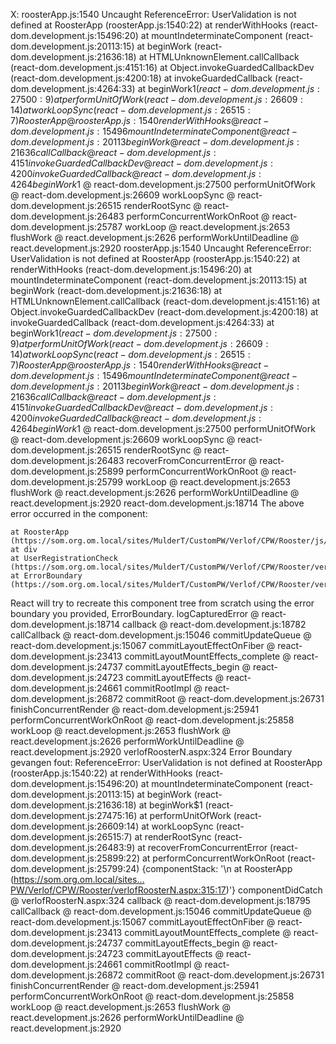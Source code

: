 X:
roosterApp.js:1540  Uncaught ReferenceError: UserValidation is not defined
    at RoosterApp (roosterApp.js:1540:22)
    at renderWithHooks (react-dom.development.js:15496:20)
    at mountIndeterminateComponent (react-dom.development.js:20113:15)
    at beginWork (react-dom.development.js:21636:18)
    at HTMLUnknownElement.callCallback (react-dom.development.js:4151:16)
    at Object.invokeGuardedCallbackDev (react-dom.development.js:4200:18)
    at invokeGuardedCallback (react-dom.development.js:4264:33)
    at beginWork$1 (react-dom.development.js:27500:9)
    at performUnitOfWork (react-dom.development.js:26609:14)
    at workLoopSync (react-dom.development.js:26515:7)
RoosterApp @ roosterApp.js:1540
renderWithHooks @ react-dom.development.js:15496
mountIndeterminateComponent @ react-dom.development.js:20113
beginWork @ react-dom.development.js:21636
callCallback @ react-dom.development.js:4151
invokeGuardedCallbackDev @ react-dom.development.js:4200
invokeGuardedCallback @ react-dom.development.js:4264
beginWork$1 @ react-dom.development.js:27500
performUnitOfWork @ react-dom.development.js:26609
workLoopSync @ react-dom.development.js:26515
renderRootSync @ react-dom.development.js:26483
performConcurrentWorkOnRoot @ react-dom.development.js:25787
workLoop @ react.development.js:2653
flushWork @ react.development.js:2626
performWorkUntilDeadline @ react.development.js:2920
roosterApp.js:1540  Uncaught ReferenceError: UserValidation is not defined
    at RoosterApp (roosterApp.js:1540:22)
    at renderWithHooks (react-dom.development.js:15496:20)
    at mountIndeterminateComponent (react-dom.development.js:20113:15)
    at beginWork (react-dom.development.js:21636:18)
    at HTMLUnknownElement.callCallback (react-dom.development.js:4151:16)
    at Object.invokeGuardedCallbackDev (react-dom.development.js:4200:18)
    at invokeGuardedCallback (react-dom.development.js:4264:33)
    at beginWork$1 (react-dom.development.js:27500:9)
    at performUnitOfWork (react-dom.development.js:26609:14)
    at workLoopSync (react-dom.development.js:26515:7)
RoosterApp @ roosterApp.js:1540
renderWithHooks @ react-dom.development.js:15496
mountIndeterminateComponent @ react-dom.development.js:20113
beginWork @ react-dom.development.js:21636
callCallback @ react-dom.development.js:4151
invokeGuardedCallbackDev @ react-dom.development.js:4200
invokeGuardedCallback @ react-dom.development.js:4264
beginWork$1 @ react-dom.development.js:27500
performUnitOfWork @ react-dom.development.js:26609
workLoopSync @ react-dom.development.js:26515
renderRootSync @ react-dom.development.js:26483
recoverFromConcurrentError @ react-dom.development.js:25899
performConcurrentWorkOnRoot @ react-dom.development.js:25799
workLoop @ react.development.js:2653
flushWork @ react.development.js:2626
performWorkUntilDeadline @ react.development.js:2920
react-dom.development.js:18714  The above error occurred in the <RoosterApp> component:

    at RoosterApp (https://som.org.om.local/sites/MulderT/CustomPW/Verlof/CPW/Rooster/js/core/roosterApp.js:118:51)
    at div
    at UserRegistrationCheck (https://som.org.om.local/sites/MulderT/CustomPW/Verlof/CPW/Rooster/verlofRoosterN.aspx:345:42)
    at ErrorBoundary (https://som.org.om.local/sites/MulderT/CustomPW/Verlof/CPW/Rooster/verlofRoosterN.aspx:315:17)

React will try to recreate this component tree from scratch using the error boundary you provided, ErrorBoundary.
logCapturedError @ react-dom.development.js:18714
callback @ react-dom.development.js:18782
callCallback @ react-dom.development.js:15046
commitUpdateQueue @ react-dom.development.js:15067
commitLayoutEffectOnFiber @ react-dom.development.js:23413
commitLayoutMountEffects_complete @ react-dom.development.js:24737
commitLayoutEffects_begin @ react-dom.development.js:24723
commitLayoutEffects @ react-dom.development.js:24661
commitRootImpl @ react-dom.development.js:26872
commitRoot @ react-dom.development.js:26731
finishConcurrentRender @ react-dom.development.js:25941
performConcurrentWorkOnRoot @ react-dom.development.js:25858
workLoop @ react.development.js:2653
flushWork @ react.development.js:2626
performWorkUntilDeadline @ react.development.js:2920
verlofRoosterN.aspx:324  Error Boundary gevangen fout: ReferenceError: UserValidation is not defined
    at RoosterApp (roosterApp.js:1540:22)
    at renderWithHooks (react-dom.development.js:15496:20)
    at mountIndeterminateComponent (react-dom.development.js:20113:15)
    at beginWork (react-dom.development.js:21636:18)
    at beginWork$1 (react-dom.development.js:27475:16)
    at performUnitOfWork (react-dom.development.js:26609:14)
    at workLoopSync (react-dom.development.js:26515:7)
    at renderRootSync (react-dom.development.js:26483:9)
    at recoverFromConcurrentError (react-dom.development.js:25899:22)
    at performConcurrentWorkOnRoot (react-dom.development.js:25799:24) {componentStack: '\n    at RoosterApp (https://som.org.om.local/sites…PW/Verlof/CPW/Rooster/verlofRoosterN.aspx:315:17)'}
componentDidCatch @ verlofRoosterN.aspx:324
callback @ react-dom.development.js:18795
callCallback @ react-dom.development.js:15046
commitUpdateQueue @ react-dom.development.js:15067
commitLayoutEffectOnFiber @ react-dom.development.js:23413
commitLayoutMountEffects_complete @ react-dom.development.js:24737
commitLayoutEffects_begin @ react-dom.development.js:24723
commitLayoutEffects @ react-dom.development.js:24661
commitRootImpl @ react-dom.development.js:26872
commitRoot @ react-dom.development.js:26731
finishConcurrentRender @ react-dom.development.js:25941
performConcurrentWorkOnRoot @ react-dom.development.js:25858
workLoop @ react.development.js:2653
flushWork @ react.development.js:2626
performWorkUntilDeadline @ react.development.js:2920
